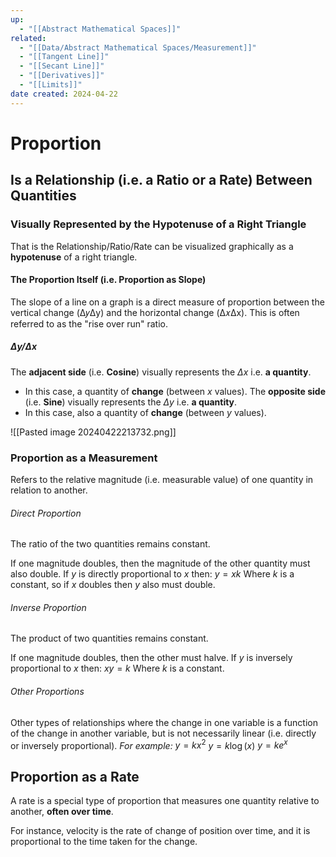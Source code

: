 ```yaml
---
up:
  - "[[Abstract Mathematical Spaces]]"
related:
  - "[[Data/Abstract Mathematical Spaces/Measurement]]"
  - "[[Tangent Line]]"
  - "[[Secant Line]]"
  - "[[Derivatives]]"
  - "[[Limits]]"
date created: 2024-04-22
---
```

# Proportion
## Is a Relationship (i.e. a Ratio or a Rate) Between Quantities
### Visually Represented by the Hypotenuse of a Right Triangle
That is the Relationship/Ratio/Rate can be visualized graphically as a **hypotenuse** of a right triangle.
#### The Proportion Itself (i.e. Proportion as Slope)
The slope of a line on a graph is a direct measure of proportion between the vertical change (Δ𝑦Δy) and the horizontal change (Δ𝑥Δx). This is often referred to as the "rise over run" ratio.
##### $\Delta y / \Delta x$
The **adjacent side** (i.e. **Cosine**) visually represents the $\Delta x$ i.e. **a quantity**. 
- In this case, a quantity of **change** (between $x$ values). 
The **opposite side** (i.e. **Sine**) visually represents the $\Delta y$ i.e. **a quantity**. 
- In this case, also a quantity of **change** (between $y$ values). 

![[Pasted image 20240422213732.png]]
### Proportion as a Measurement
Refers to the relative magnitude (i.e. measurable value) of one quantity in relation to another. 
###### Direct Proportion
The ratio of the two quantities remains constant.

If one magnitude doubles, then the magnitude of the other quantity must also double. 
	If $y$ is directly proportional to $x$ then:
		$y = xk$
			Where $k$ is a constant, so if $x$ doubles then $y$ also must double. 
###### Inverse Proportion
The product of two quantities remains constant.

If one magnitude doubles, then the other must halve.
	If $y$ is inversely proportional to $x$ then:
		$xy = k$
			Where $k$ is a constant. 
###### Other Proportions
Other types of relationships where the change in one variable is a function of the change in another variable, but is not necessarily linear (i.e. directly or inversely proportional).
*For example:*
$y = kx^2$
$y = k \log (x)$
$y = ke^x$

## Proportion as a Rate
A rate is a special type of proportion that measures one quantity relative to another, **often over time**. 

For instance, velocity is the rate of change of position over time, and it is proportional to the time taken for the change.


